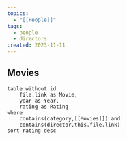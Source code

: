 ```yaml
---
topics:
  - "[[People]]"
tags:
  - people
  - directors
created: 2023-11-11
---
```

## Movies

```dataview
table without id
	file.link as Movie,
	year as Year,
	rating as Rating
where
	contains(category,[[Movies]]) and
	contains(director,this.file.link)
sort rating desc
```


